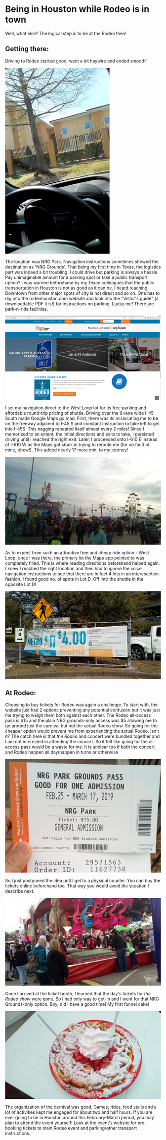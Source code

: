 # Being in Houston while Rodeo is in town

Well, what else? The logical step is to be at the Rodeo then!

## Getting there:

Driving to Rodeo started good, went a bit haywire and ended smooth!

![Image showing the sunny day taken from inside the car before starting journey](../images/houston-rodeo/sunny-day.jpg)

The location was NRG Park. Navigation instructions sometimes showed the destination as 'NRG Grounds'.
That being my first time in Texas, the logistics part was indeed a bit troubling.
I could drive but parking is always a hassle. Pay unimaginable amount for a parking spot or take a public transport option? I was warned beforehand by my Texan colleagues that the public transportation in Houston is not as good as it can be. I heard reaching Downtown from other major spots of city is not direct and so on.
One has to dig into the rodeohouston.com website and look into the "Vistor's guide" (a downloadable PDF it is!) for instructions on parking. Lucky me! There are park-n-ride facilities.

![Image showing rodeo houston's website vistor's guide page](../images/houston-rodeo/rodeohouston-vistors-guide-page.png)

I set my navigation direct to the *West Loop* lot for its free parking and affordable round-trip pricing of shuttle. Driving over the 6-lane wide I-45 South made Google Maps go mad. First, there was its mislocating me to be on the freeway adjacent to I-45 S and constant instruction to take left to get into I-45S. This nagging repeated itself almost every 2 miles! Since I memorized to an extent, the initial directions and exits to take, I persisted driving until I reached the right exit. Later, I proceeded onto I-610 E instead of I-610 W as the Maps got stuck in trying to reroute me (for no fault of mine, phew!). This added nearly 17 more min. to my journey!

![Image showing giant wheel at the event](../images/houston-rodeo/giant-wheel.jpg)

As to expect from such an attractive free and cheap ride option - West Loop, once I was there, the primary lot the Maps app pointed to was completely filled. This is where reading directions beforehand helped again. I knew I reached the right location and then had to ignore the voice navigation instructions to see that there are in fact 4 lots in an interesection fashion. I found good no. of spots in Lot D. Off into the shuttle in the opposite Lot D!

![Image showing the chosen parking lot](../images/houston-rodeo/parking-lot.jpg)

## At Rodeo:

Choosing to buy tickets for Rodeo was again a challenge. To start with, the website just had 2 options preventing any potential confusion but it was just me trying to weigh them both against each other. The Rodeo all-access pass is \$15 and the plain NRG grounds-only access was \$5 allowing me to go around just the carnival but not the actual Rodeo show. So going for the cheaper option would prevent me from experiencing the actual Rodeo. Isn't it? The catch here is that *the Rodeo* and concert were bundled together and I am not interested in attending the concert. So it felt like going for the all-access pass would be a waste for me. It is unclear too if both the concert and Rodeo happen all day/happen in turns or otherwise

![Image showing shooting purchased grounds pass at the event](../images/houston-rodeo/ground-pass.jpg)

So I just postponed the idea untl I get to a physical counter. You can buy the tickets online beforehand too. That way you would avoid the situation I describe next.

![Image showing shooting games at the event](../images/houston-rodeo/games.jpg)

Once I arrived at the ticket booth, I learned that the day's tickets for *the Rodeo show* were gone. So I had only way to get-in and I went for that NRG Grounds-only option. Boy, did I have a good time! My first funnel cake!

![Image of funnel cake purchased at the event](../images/houston-rodeo/funnel-cake.jpg)

The organization of the carnival was good. Games, rides, food stalls and a lot of activities kept me engaged for about two and half hours. If you are ever going to be in Houston around this February-March period, you may plan to attend the event yourself! Look at the event's website for pre-booking tickets to main Rodeo event and parking/other transport instructions.